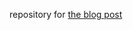 repository for [the blog post](https://dev.to/aws-builders/mcp-server-with-aws-lambda-and-http-api-gateway-1j49)